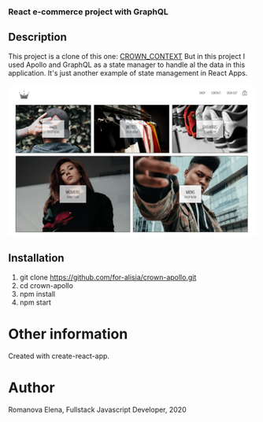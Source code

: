 ### React e-commerce project with GraphQL

## Description

This project is a clone of this one: [CROWN_CONTEXT](https://github.com/for-alisia/crown-context)
But in this project I used Apollo and GraphQL as a state manager to handle al the data in this application. It's just another example of state management in React Apps.

![project-preview](src/assets/preview.png)

## Installation

1. git clone https://github.com/for-alisia/crown-apollo.git
2. cd crown-apollo
3. npm install
4. npm start

# Other information

Created with create-react-app.

# Author

Romanova Elena, Fullstack Javascript Developer, 2020
